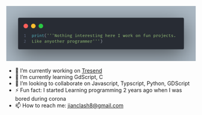 ![code png](https://github.com/JianClash/JianClash/blob/606fef32e8c7fb63f814e19983be6231b2d5dc07/code1.png)

- 🔭 I’m currently working on [Tresend](https://github.com/Fugnu-Games/Tresend/)
- 🌱 I’m currently learning GdScript, C
- 👯 I’m looking to collaborate on Javascript, Typscript, Python, GDScript
- ⚡ Fun fact: I started Learning programming 2 years ago when I was bored during corona
- 📫 How to reach me: jianclash8@gmail.com
<!--
**JianClash/JianClash** is a ✨ _special_ ✨ repository because its `README.md` (this file) appears on your GitHub profile.

Here are some ideas to get you started:

- 🔭 I’m currently working on ...
- 🌱 I’m currently learning ...
- 👯 I’m looking to collaborate on ...
- 🤔 I’m looking for help with ...
- 💬 Ask me about ...
- 📫 How to reach me: ... jianclash8@gmail.com
- 😄 Pronouns: ...
- ⚡ Fun fact: ...
-->
